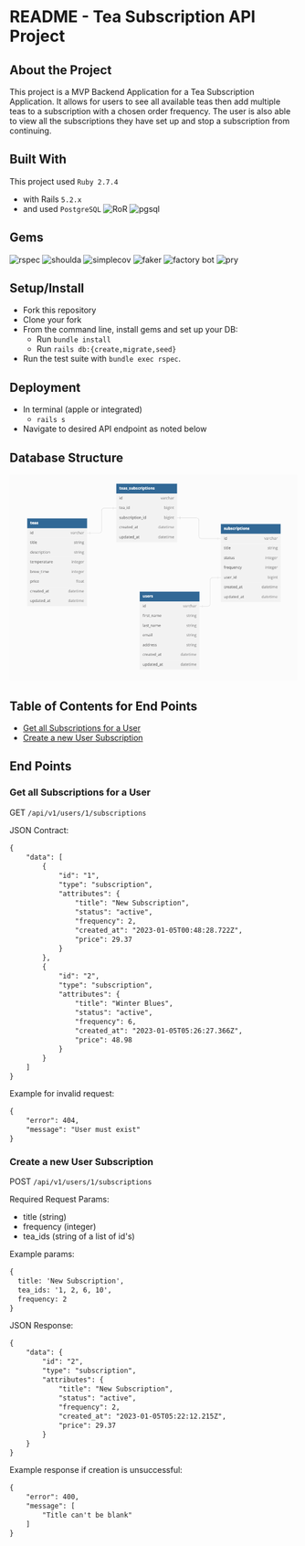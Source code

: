 # README - Tea Subscription API Project

## About the Project
 This project is a MVP Backend Application for a Tea Subscription Application. It allows for users to see all available teas then add multiple teas to a subscription with a chosen order frequency. The user is also able to view all the subscriptions they have set up and stop a subscription from continuing.

## Built With
This project used `Ruby 2.7.4`

- with Rails `5.2.x`
- and used `PostgreSQL`
![RoR](https://img.shields.io/badge/Ruby_on_Rails-CC0000?style=for-the-badge&logo=ruby-on-rails&logoColor=white)
![pgsql](https://img.shields.io/badge/PostgreSQL-316192?style=for-the-badge&logo=postgresql&logoColor=white)

## Gems
![rspec](https://img.shields.io/gem/v/rspec-rails?label=rspec&style=flat-square)
![shoulda](https://img.shields.io/gem/v/shoulda-matchers?label=shoulda-matchers&style=flat-square)
![simplecov](https://img.shields.io/gem/v/simplecov?label=simplecov&style=flat-square)
![faker](https://img.shields.io/gem/v/faker?color=blue&label=faker)
![factory bot](https://img.shields.io/gem/v/factory_bot_rails?color=blue&label=factory_bot_rails)
![pry](https://img.shields.io/gem/v/pry?color=blue&label=pry)

## Setup/Install

- Fork this repository
- Clone your fork
- From the command line, install gems and set up your DB:
  - Run `bundle install`
  - Run `rails db:{create,migrate,seed}`
- Run the test suite with `bundle exec rspec`.
## Deployment
- In terminal (apple or integrated)
    * `rails s`
- Navigate to desired API endpoint as noted below
## Database Structure

![image](app/assets/tea_subscription_schema.png)

## Table of Contents for End Points

- [Get all Subscriptions for a User](#get-all-subscriptions-for-a-user)
- [Create a new User Subscription](#create-a-new-user-subscription)
## End Points

### Get all Subscriptions for a User
GET `/api/v1/users/1/subscriptions`

JSON Contract:
```
{
    "data": [
        {
            "id": "1",
            "type": "subscription",
            "attributes": {
                "title": "New Subscription",
                "status": "active",
                "frequency": 2,
                "created_at": "2023-01-05T00:48:28.722Z",
                "price": 29.37
            }
        },
        {
            "id": "2",
            "type": "subscription",
            "attributes": {
                "title": "Winter Blues",
                "status": "active",
                "frequency": 6,
                "created_at": "2023-01-05T05:26:27.366Z",
                "price": 48.98
            }
        }
    ]
}
```

Example for invalid request:
```
{
    "error": 404,
    "message": "User must exist"
}
```

### Create a new User Subscription
POST `/api/v1/users/1/subscriptions`

Required Request Params:
  - title (string)
  - frequency (integer)
  - tea_ids (string of a list of id's)

Example params:
```
{ 
  title: 'New Subscription',
  tea_ids: '1, 2, 6, 10',
  frequency: 2 
}
```

JSON Response:
```
{
    "data": {
        "id": "2",
        "type": "subscription",
        "attributes": {
            "title": "New Subscription",
            "status": "active",
            "frequency": 2,
            "created_at": "2023-01-05T05:22:12.215Z",
            "price": 29.37
        }
    }
}
```

Example response if creation is unsuccessful:
```
{
    "error": 400,
    "message": [
        "Title can't be blank"
    ]
}
```

